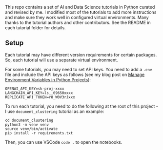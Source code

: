 This repo contains a set of AI and Data Science tutorials in Python curated and revised by me. I modified most of the tutorials to add more instructions and make sure they work well in configured virtual environments. Many thanks to the tutorial authors and other contributors. See the README in each tutorial folder for details.  

## Setup

Each tutorial may have different version requirements for certain packages. So, each tutorial will use a separate virtual environment. 

For some tutorials, you may need to set API keys. You need to add a `.env` file and include the API keys as follows (see my blog post on [Manage Environment Variables in Python Projects](https://harrywang.me/env)):

```
OPENAI_API_KEY=sk-proj-xxxx
LANGCHAIN_API_KEY=ls__69650xxxx
REPLICATE_API_TOKEN=r8_W0V3rJxxx
```

To run each tutorial, you need to do the following at the root of this project - I use `document_clustering` tutorial as an example:

```
cd document_clustering
python3 -m venv venv
source venv/bin/activate
pip install -r requirements.txt
```

Then, you can use VSCode `code .` to open the notebooks.
